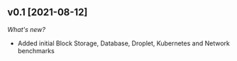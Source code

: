 ## v0.1 [2021-08-12]

_What's new?_

- Added initial Block Storage, Database, Droplet, Kubernetes and Network benchmarks

